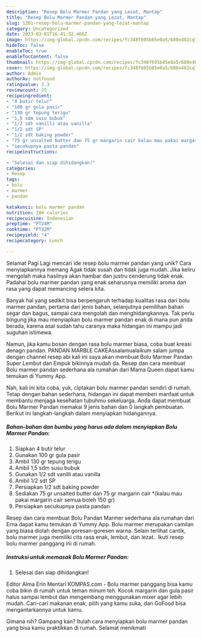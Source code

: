 ```yaml
---
description: "Resep Bolu Marmer Pandan yang Lezat, Mantap"
title: "Resep Bolu Marmer Pandan yang Lezat, Mantap"
slug: 1201-resep-bolu-marmer-pandan-yang-lezat-mantap
category: Uncategorized
date: 2023-03-01T16:41:32.466Z
image: https://img-global.cpcdn.com/recipes/fc348f695b85e0a5/680x482cq70/bolu-marmer-pandan-foto-resep-utama.jpg
hideToc: false
enableToc: true
enableTocContent: false
thumbnail: https://img-global.cpcdn.com/recipes/fc348f695b85e0a5/680x482cq70/bolu-marmer-pandan-foto-resep-utama.jpg
cover: https://img-global.cpcdn.com/recipes/fc348f695b85e0a5/680x482cq70/bolu-marmer-pandan-foto-resep-utama.jpg
author: Admin
authorAv: notfound
ratingvalue: 3.3
reviewcount: 25
recipeingredient:
- "4 butir telur"
- "100 gr gula pasir"
- "130 gr tepung terigu"
- "1,5 sdm susu bubuk"
- "1/2 sdt vanilli atau vanilla"
- "1/2 sdt SP"
- "1/2 sdt baking powder"
- "75 gr unsalted butter dan 75 gr margarin cair kalau mau pakai margarin cair semua boleh 150 gr"
- "secukupnya pasta pandan"
recipeinstructions:

- "Selesai dan siap dihidangkan!"
categories:
- Resep
tags:
- bolu
- marmer
- pandan

katakunci: bolu marmer pandan 
nutrition: 104 calories
recipecuisine: Indonesian
preptime: "PT24M"
cooktime: "PT32M"
recipeyield: "4"
recipecategory: Lunch

---
```



Selamat Pagi Lagi mencari ide resep bolu marmer pandan yang unik? Cara menyiapkannya memang Agak tidak susah dan tidak juga mudah. Jika keliru mengolah maka hasilnya akan hambar dan justru cenderung tidak enak. Padahal bolu marmer pandan yang enak seharusnya memiliki aroma dan rasa yang dapat memancing selera kita.


Banyak hal yang sedikit bisa berpengaruh terhadap kualitas rasa dari bolu marmer pandan, pertama dari jenis bahan, selanjutnya pemilihan bahan segar dan bagus, sampai cara mengolah dan menghidangkannya. Tak perlu bingung jika mau menyiapkan bolu marmer pandan enak di mana pun anda berada, karena asal sudah tahu caranya maka hidangan ini mampu jadi suguhan istimewa.

Namun, jika kamu bosan dengan rasa bolu marmer biasa, coba buat kreasi denagn pandan. PANDAN MARBLE CAKEAssalamualaikum salam jumpa dengan channel resep abi kali ini saya akan membuat Bolu Marmer Pandan Super Lembut dan Empuk bikinnya mudah da. Resep dan cara membuat Bolu marmer pandan sederhana ala rumahan dari Mama Queen dapat kamu temukan di Yummy App.


Nah, kali ini kita coba, yuk, ciptakan bolu marmer pandan sendiri di rumah. Tetap dengan bahan sederhana, hidangan ini dapat memberi manfaat untuk membantu menjaga kesehatan tubuhmu sekeluarga. Anda dapat membuat Bolu Marmer Pandan memakai 9 jenis bahan dan 0 langkah pembuatan. Berikut ini langkah-langkah dalam menyiapkan hidangannya.

<!--inarticleads1-->

##### Bahan-bahan dan bumbu yang harus ada dalam menyiapkan Bolu Marmer Pandan:

1. Siapkan 4 butir telur
1. Gunakan 100 gr gula pasir
1. Ambil 130 gr tepung terigu
1. Ambil 1,5 sdm susu bubuk
1. Gunakan 1/2 sdt vanilli atau vanilla
1. Ambil 1/2 sdt SP
1. Persiapkan 1/2 sdt baking powder
1. Sediakan 75 gr unsalted butter dan 75 gr margarin cair *(kalau mau pakai margarin cair semua boleh 150 gr)
1. Persiapkan secukupnya pasta pandan


Resep dan cara membuat Bolu Pandan Marmer sederhana ala rumahan dari Erna dapat kamu temukan di Yummy App. Bolu marmer merupakan camilan yang biasa diolah dengan goresan-goresen warna. Selain terlihat cantik, bolu marmer juga memiliki cita rasa enak, lembut, dan lezat.. Ikuti resep bolu marmer panggang ini di rumah. 

<!--inarticleads2-->

##### Instruksi untuk memasak Bolu Marmer Pandan:


1. Selesai dan siap dihidangkan!

Editor Alma Erin Mentari KOMPAS.com - Bolu marmer panggang bisa kamu coba bikin di rumah untuk teman minum teh. Kocok margarin dan gula pasir halus sampai lembut dan mengembang menggunakan mixer agar lebih mudah. Cari-cari makanan enak, pilih yang kamu suka, dan GoFood bisa mengantarkannya untuk kamu. 

Gimana nih? Gampang kan? Itulah cara menyiapkan bolu marmer pandan yang bisa kamu praktikkan di rumah. Selamat menikmati
